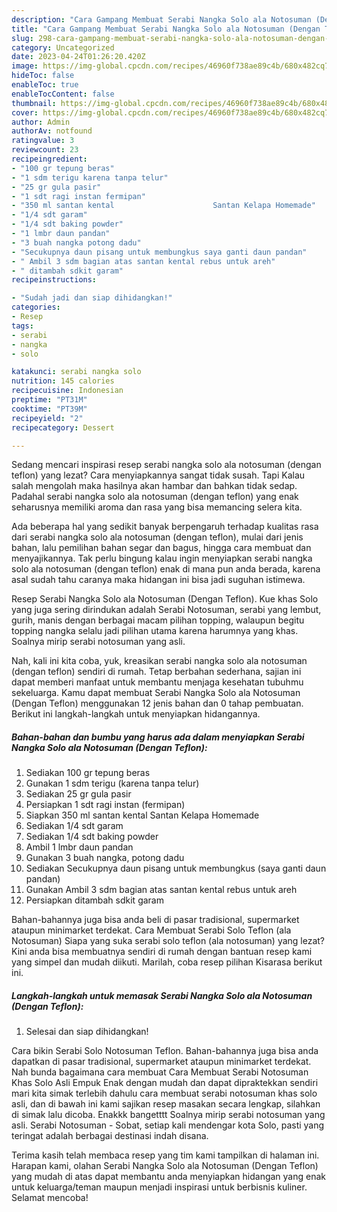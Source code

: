 ```yaml
---
description: "Cara Gampang Membuat Serabi Nangka Solo ala Notosuman (Dengan Teflon) yang Lezat}"
title: "Cara Gampang Membuat Serabi Nangka Solo ala Notosuman (Dengan Teflon) yang Lezat}"
slug: 298-cara-gampang-membuat-serabi-nangka-solo-ala-notosuman-dengan-teflon-yang-lezat
category: Uncategorized
date: 2023-04-24T01:26:20.420Z
image: https://img-global.cpcdn.com/recipes/46960f738ae89c4b/680x482cq70/serabi-nangka-solo-ala-notosuman-dengan-teflon-foto-resep-utama.jpg
hideToc: false
enableToc: true
enableTocContent: false
thumbnail: https://img-global.cpcdn.com/recipes/46960f738ae89c4b/680x482cq70/serabi-nangka-solo-ala-notosuman-dengan-teflon-foto-resep-utama.jpg
cover: https://img-global.cpcdn.com/recipes/46960f738ae89c4b/680x482cq70/serabi-nangka-solo-ala-notosuman-dengan-teflon-foto-resep-utama.jpg
author: Admin
authorAv: notfound
ratingvalue: 3
reviewcount: 23
recipeingredient:
- "100 gr tepung beras"
- "1 sdm terigu karena tanpa telur"
- "25 gr gula pasir"
- "1 sdt ragi instan fermipan"
- "350 ml santan kental                      Santan Kelapa Homemade"
- "1/4 sdt garam"
- "1/4 sdt baking powder"
- "1 lmbr daun pandan"
- "3 buah nangka potong dadu"
- "Secukupnya daun pisang untuk membungkus saya ganti daun pandan"
- " Ambil 3 sdm bagian atas santan kental rebus untuk areh"
- " ditambah sdkit garam"
recipeinstructions:

- "Sudah jadi dan siap dihidangkan!"
categories:
- Resep
tags:
- serabi
- nangka
- solo

katakunci: serabi nangka solo 
nutrition: 145 calories
recipecuisine: Indonesian
preptime: "PT31M"
cooktime: "PT39M"
recipeyield: "2"
recipecategory: Dessert

---
```



Sedang mencari inspirasi resep serabi nangka solo ala notosuman (dengan teflon) yang lezat? Cara menyiapkannya sangat tidak susah. Tapi Kalau salah mengolah maka hasilnya akan hambar dan bahkan tidak sedap. Padahal serabi nangka solo ala notosuman (dengan teflon) yang enak seharusnya memiliki aroma dan rasa yang bisa memancing selera kita.


Ada beberapa hal yang sedikit banyak berpengaruh terhadap kualitas rasa dari serabi nangka solo ala notosuman (dengan teflon), mulai dari jenis bahan, lalu pemilihan bahan segar dan bagus, hingga cara membuat dan menyajikannya. Tak perlu bingung kalau ingin menyiapkan serabi nangka solo ala notosuman (dengan teflon) enak di mana pun anda berada, karena asal sudah tahu caranya maka hidangan ini bisa jadi suguhan istimewa.

Resep Serabi Nangka Solo ala Notosuman (Dengan Teflon). Kue khas Solo yang juga sering dirindukan adalah Serabi Notosuman, serabi yang lembut, gurih, manis dengan berbagai macam pilihan topping, walaupun begitu topping nangka selalu jadi pilihan utama karena harumnya yang khas. Soalnya mirip serabi notosuman yang asli.


Nah, kali ini kita coba, yuk, kreasikan serabi nangka solo ala notosuman (dengan teflon) sendiri di rumah. Tetap berbahan sederhana, sajian ini dapat memberi manfaat untuk membantu menjaga kesehatan tubuhmu sekeluarga. Kamu dapat membuat Serabi Nangka Solo ala Notosuman (Dengan Teflon) menggunakan 12 jenis bahan dan 0 tahap pembuatan. Berikut ini langkah-langkah untuk menyiapkan hidangannya.

<!--inarticleads1-->

##### Bahan-bahan dan bumbu yang harus ada dalam menyiapkan Serabi Nangka Solo ala Notosuman (Dengan Teflon):

1. Sediakan 100 gr tepung beras
1. Gunakan 1 sdm terigu (karena tanpa telur)
1. Sediakan 25 gr gula pasir
1. Persiapkan 1 sdt ragi instan (fermipan)
1. Siapkan 350 ml santan kental                      Santan Kelapa Homemade
1. Sediakan 1/4 sdt garam
1. Sediakan 1/4 sdt baking powder
1. Ambil 1 lmbr daun pandan
1. Gunakan 3 buah nangka, potong dadu
1. Sediakan Secukupnya daun pisang untuk membungkus (saya ganti daun pandan)
1. Gunakan  Ambil 3 sdm bagian atas santan kental rebus untuk areh
1. Persiapkan  ditambah sdkit garam


Bahan-bahannya juga bisa anda beli di pasar tradisional, supermarket ataupun minimarket terdekat. Cara Membuat Serabi Solo Teflon (ala Notosuman) Siapa yang suka serabi solo teflon (ala notosuman) yang lezat? Kini anda bisa membuatnya sendiri di rumah dengan bantuan resep kami yang simpel dan mudah diikuti. Marilah, coba resep pilihan Kisarasa berikut ini. 

<!--inarticleads2-->

##### Langkah-langkah untuk memasak Serabi Nangka Solo ala Notosuman (Dengan Teflon):


1. Selesai dan siap dihidangkan!

Cara bikin Serabi Solo Notosuman Teflon. Bahan-bahannya juga bisa anda dapatkan di pasar tradisional, supermarket ataupun minimarket terdekat. Nah bunda bagaimana cara membuat Cara Membuat Serabi Notosuman Khas Solo Asli Empuk Enak dengan mudah dan dapat dipraktekkan sendiri mari kita simak terlebih dahulu cara membuat serabi notosuman khas solo asli, dan di bawah ini kami sajikan resep masakan secara lengkap, silahkan di simak lalu dicoba. Enakkk bangetttt Soalnya mirip serabi notosuman yang asli. Serabi Notosuman - Sobat, setiap kali mendengar kota Solo, pasti yang teringat adalah berbagai destinasi indah disana. 

Terima kasih telah membaca resep yang tim kami tampilkan di halaman ini. Harapan kami, olahan Serabi Nangka Solo ala Notosuman (Dengan Teflon) yang mudah di atas dapat membantu anda menyiapkan hidangan yang enak untuk keluarga/teman maupun menjadi inspirasi untuk berbisnis kuliner. Selamat mencoba!
